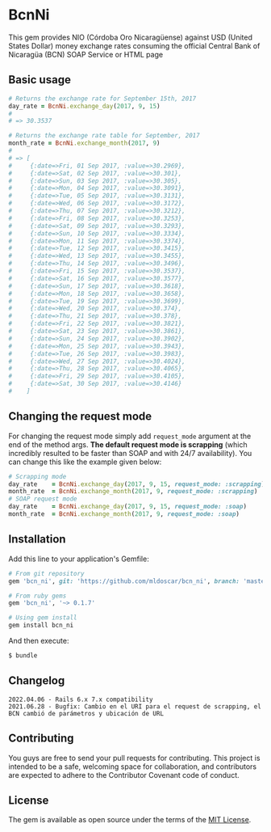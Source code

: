 # BcnNi

This gem provides NIO (Córdoba Oro Nicaragüense) against USD (United States Dollar) money exchange rates consuming the official Central Bank of Nicaragüa (BCN) SOAP Service or HTML page

## Basic usage

```ruby
# Returns the exchange rate for September 15th, 2017
day_rate = BcnNi.exchange_day(2017, 9, 15)
#
# => 30.3537

# Returns the exchange rate table for September, 2017
month_rate = BcnNi.exchange_month(2017, 9)
#
# => [
#     {:date=>Fri, 01 Sep 2017, :value=>30.2969},
#     {:date=>Sat, 02 Sep 2017, :value=>30.301},
#     {:date=>Sun, 03 Sep 2017, :value=>30.305},
#     {:date=>Mon, 04 Sep 2017, :value=>30.3091},
#     {:date=>Tue, 05 Sep 2017, :value=>30.3131},
#     {:date=>Wed, 06 Sep 2017, :value=>30.3172},
#     {:date=>Thu, 07 Sep 2017, :value=>30.3212},
#     {:date=>Fri, 08 Sep 2017, :value=>30.3253},
#     {:date=>Sat, 09 Sep 2017, :value=>30.3293},
#     {:date=>Sun, 10 Sep 2017, :value=>30.3334},
#     {:date=>Mon, 11 Sep 2017, :value=>30.3374},
#     {:date=>Tue, 12 Sep 2017, :value=>30.3415},
#     {:date=>Wed, 13 Sep 2017, :value=>30.3455},
#     {:date=>Thu, 14 Sep 2017, :value=>30.3496},
#     {:date=>Fri, 15 Sep 2017, :value=>30.3537},
#     {:date=>Sat, 16 Sep 2017, :value=>30.3577},
#     {:date=>Sun, 17 Sep 2017, :value=>30.3618},
#     {:date=>Mon, 18 Sep 2017, :value=>30.3658},
#     {:date=>Tue, 19 Sep 2017, :value=>30.3699},
#     {:date=>Wed, 20 Sep 2017, :value=>30.374},
#     {:date=>Thu, 21 Sep 2017, :value=>30.378},
#     {:date=>Fri, 22 Sep 2017, :value=>30.3821},
#     {:date=>Sat, 23 Sep 2017, :value=>30.3861},
#     {:date=>Sun, 24 Sep 2017, :value=>30.3902},
#     {:date=>Mon, 25 Sep 2017, :value=>30.3943},
#     {:date=>Tue, 26 Sep 2017, :value=>30.3983},
#     {:date=>Wed, 27 Sep 2017, :value=>30.4024},
#     {:date=>Thu, 28 Sep 2017, :value=>30.4065},
#     {:date=>Fri, 29 Sep 2017, :value=>30.4105},
#     {:date=>Sat, 30 Sep 2017, :value=>30.4146}
#    ]

```

## Changing the request mode

For changing the request mode simply add `request_mode` argument at the end of the method args. **The default request mode is scrapping** (which incredibly resulted to be faster than SOAP and with 24/7 availability). You can change this like the example given below:

```ruby
# Scrapping mode
day_rate    = BcnNi.exchange_day(2017, 9, 15, request_mode: :scrapping)
month_rate  = BcnNi.exchange_month(2017, 9, request_mode: :scrapping)
# SOAP request mode
day_rate    = BcnNi.exchange_day(2017, 9, 15, request_mode: :soap)
month_rate  = BcnNi.exchange_month(2017, 9, request_mode: :soap)
```

## Installation

Add this line to your application's Gemfile:

```ruby
# From git repository
gem 'bcn_ni', git: 'https://github.com/mldoscar/bcn_ni', branch: 'master'

# From ruby gems
gem 'bcn_ni', '~> 0.1.7'

# Using gem install
gem install bcn_ni
```

And then execute:

```bash
$ bundle
```

## Changelog

```
2022.04.06 - Rails 6.x 7.x compatibility
2021.06.28 - Bugfix: Cambio en el URI para el request de scrapping, el BCN cambió de parámetros y ubicación de URL
```

## Contributing

You guys are free to send your pull requests for contributing. This project is intended to be a safe, welcoming space for collaboration, and contributors are expected to adhere to the Contributor Covenant code of conduct.

## License

The gem is available as open source under the terms of the [MIT License](http://opensource.org/licenses/MIT).

